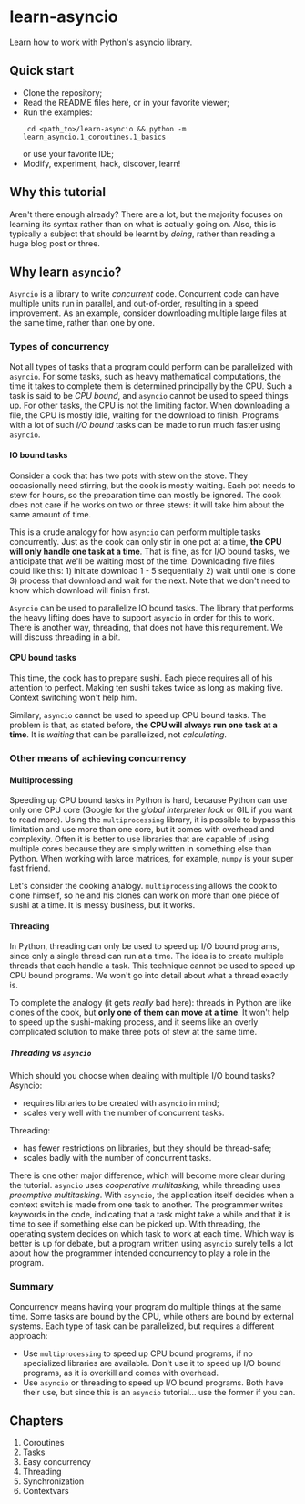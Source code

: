 # learn-asyncio

Learn how to work with Python's asyncio library.

## Quick start

- Clone the repository;
- Read the README files here, or in your favorite viewer;
- Run the examples:
  ```shell
   cd <path_to>/learn-asyncio && python -m learn_asyncio.1_coroutines.1_basics
  ```
  or use your favorite IDE;
- Modify, experiment, hack, discover, learn!

## Why this tutorial

Aren't there enough already? There are a lot, but the majority focuses on learning its syntax rather than on what is actually going on. Also, this is typically a subject that should be learnt by _doing_, rather than reading a huge blog post or three.

## Why learn `asyncio`?

`Asyncio` is a library to write _concurrent_ code. Concurrent code can have multiple units run in parallel, and out-of-order, resulting in a speed improvement. As an example, consider downloading multiple large files at the same time, rather than one by one.

### Types of concurrency

Not all types of tasks that a program could perform can be parallelized with `asyncio`. For some tasks, such as heavy mathematical computations, the time it takes to complete them is determined principally by the CPU. Such a task is said to be _CPU bound_, and `asyncio` cannot be used to speed
things up. For other tasks, the CPU is not the limiting factor. When downloading a file, the CPU is mostly idle, waiting for the download to finish. Programs with a lot of such _I/O bound_ tasks can be made to run much faster using `asyncio`.

#### IO bound tasks

Consider a cook that has two pots with stew on the stove. They occasionally need stirring, but the cook is mostly waiting. Each pot needs to stew for hours, so the preparation time can mostly be ignored. The cook does not care if he works on two or three stews: it will take him about the same amount
of time.

This is a crude analogy for how `asyncio` can perform multiple tasks concurrently. Just as the cook can only stir in one pot at a time, __the CPU will only handle one task at a time__. That is fine, as for I/O bound tasks, we anticipate that we'll be waiting most of the time. Downloading five files
could like this: 1) initiate download 1 - 5 sequentially 2) wait until one is done 3) process that download and wait for the next. Note that we don't need to know which download will finish first.

`Asyncio` can be used to parallelize IO bound tasks. The library that performs the heavy lifting does have to support `asyncio` in order for this to work. There is another way, threading, that does not have this requirement. We will discuss threading in a bit.

#### CPU bound tasks

This time, the cook has to prepare sushi. Each piece requires all of his attention to perfect. Making ten sushi takes twice as long as making five. Context switching won't help him.

Similary, `asyncio` cannot be used to speed up CPU bound tasks. The problem is that, as stated before, __the CPU will always run one task at a time__. It is _waiting_ that can be parallelized, not _calculating_.

### Other means of achieving concurrency

#### Multiprocessing

Speeding up CPU bound tasks in Python is hard, because Python can use only one CPU core (Google for the _global interpreter lock_ or GIL if you want to read more). Using the `multiprocessing` library, it is possible to bypass this limitation and use more than one core, but it comes with overhead and
complexity. Often it is better to use libraries that are capable of using multiple cores because they are simply written in something else than Python. When working with larce matrices, for example, `numpy` is your super fast friend.

Let's consider the cooking analogy. `multiprocessing` allows the cook to clone himself, so he and his clones can work on more than one piece of sushi at a time. It is messy business, but it works.

#### Threading

In Python, threading can only be used to speed up I/O bound programs, since only a single thread can run at a time. The idea is to create multiple threads that each handle a task. This technique cannot be used to speed up CPU bound programs. We won't go into detail about what a thread exactly is.

To complete the analogy (it gets _really_ bad here): threads in Python are like clones of the cook, but __only one of them can move at a time__. It won't help to speed up the sushi-making process, and it seems like an overly complicated solution to make three pots of stew at the same time.

##### Threading vs `asyncio`

Which should you choose when dealing with multiple I/O bound tasks? Asyncio:

- requires libraries to be created with `asyncio` in mind;
- scales very well with the number of concurrent tasks.

Threading:

- has fewer restrictions on libraries, but they should be thread-safe;
- scales badly with the number of concurrent tasks.

There is one other major difference, which will become more clear during the tutorial. `asyncio` uses _cooperative multitasking_, while threading uses _preemptive multitasking_. With `asyncio`, the application itself decides when a context switch is made from one task to another. The programmer
writes keywords in the code, indicating that a task might take a while and that it is time to see if something else can be picked up. With threading, the operating system decides on which task to work at each time. Which way is better is up for debate, but a program written using `asyncio` surely
tells a lot about how the programmer intended concurrency to play a role in the program.

### Summary

Concurrency means having your program do multiple things at the same time. Some tasks are bound by the CPU, while others are bound by external systems. Each type of task can be parallelized, but requires a different approach:

- Use `multiprocessing` to speed up CPU bound programs, if no specialized libraries are available. Don't use it to speed up I/O bound programs, as it is overkill and comes with overhead.
- Use `asyncio` or threading to speed up I/O bound programs. Both have their use, but since this is an `asyncio` tutorial... use the former if you can.

## Chapters

1. Coroutines
2. Tasks
3. Easy concurrency
4. Threading
5. Synchronization
6. Contextvars
